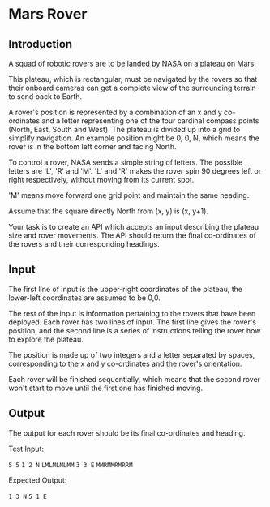 # Mars Rover 
## Introduction 
A squad of robotic rovers are to be landed by NASA on a plateau on Mars. 

This plateau, which is rectangular, must be navigated by the rovers so that their onboard cameras can get a complete view of the surrounding terrain to send back to Earth. 

A rover's position is represented by a combination of an x and y co-ordinates and a letter representing one of the four cardinal compass points (North, East, South and West). The plateau is divided up into a grid to simplify navigation. An example position might be 0, 0, N, which means the rover is in the bottom left corner and facing North. 

To control a rover, NASA sends a simple string of letters. The possible letters are 'L', 'R' and 'M'. 'L' and 'R' makes the rover spin 90 degrees left or right respectively, without moving from its current spot. 

'M' means move forward one grid point and maintain the same heading. 

Assume that the square directly North from (x, y) is (x, y+1). 

Your task is to create an API which accepts an input describing the plateau size and rover movements. The API should return the final co-ordinates of the rovers and their corresponding headings. 

## Input 
The first line of input is the upper-right coordinates of the plateau, the lower-left coordinates are assumed to be 0,0. 

The rest of the input is information pertaining to the rovers that have been deployed. Each rover has two lines of input. The first line gives the rover's position, and the second line is a series of instructions telling the rover how to explore the plateau. 

The position is made up of two integers and a letter separated by spaces, corresponding to the x and y co-ordinates and the rover's orientation. 

Each rover will be finished sequentially, which means that the second rover won't start to move until the first one has finished moving. 

## Output 
The output for each rover should be its final co-ordinates and heading. 

Test Input: 

`5 5`
`1 2 N` 
`LMLMLMLMM` 
`3 3 E` 
`MMRMMRMRRM` 
 
Expected Output: 

`1 3 N` 
`5 1 E` 
